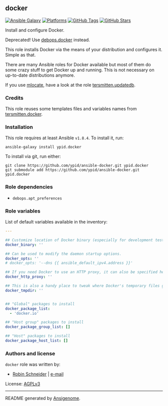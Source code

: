 ## docker

[![Ansible Galaxy](http://img.shields.io/badge/galaxy-ypid.docker-660198.svg?style=flat)](https://galaxy.ansible.com/list#/roles/4752)
[![Platforms](http://img.shields.io/badge/platforms-debian%20/%20ubuntu-lightgrey.svg?style=flat)](https://galaxy.ansible.com/list#/roles/4752)
[![GitHub Tags](https://img.shields.io/github/tag/ypid/ansible-docker.svg)](https://github.com/ypid/ansible-docker)
[![GitHub Stars](https://img.shields.io/github/stars/ypid/ansible-docker.svg)](https://github.com/ypid/ansible-docker)


Install and configure Docker.

Deprecated! Use [debops.docker](https://galaxy.ansible.com/list#/roles/5015) instead.

This role installs Docker via the means of your distribution and configures it. Simple as that.

There are many Ansible roles for Docker available but most of them do some crazy stuff to get Docker up and running.
This is not necessary on up-to-date distributions anymore.

If you use [mlocate], have a look at the role [tersmitten.updatedb].

### Credits

This role reuses some templates files and variables names from [tersmitten.docker].

[mlocate]: https://packages.debian.org/search?keywords=mlocate
[tersmitten.updatedb]: https://galaxy.ansible.com/list#/roles/2463
[tersmitten.docker]: https://galaxy.ansible.com/list#/roles/2309

### Installation

This role requires at least Ansible `v1.8.4`. To install it, run:

```Shell
ansible-galaxy install ypid.docker
```

To install via git, run either:

```Shell
git clone https://github.com/ypid/ansible-docker.git ypid.docker
git submodule add https://github.com/ypid/ansible-docker.git ypid.docker
```


### Role dependencies

- `debops.apt_preferences`

### Role variables

List of default variables available in the inventory:

```YAML
---

## Customize location of Docker binary (especially for development testing).
docker_binary: ''

## Can be used to modify the daemon startup options.
docker_opts: ''
# docker_opts: '--dns {{ ansible_default_ipv4.address }}'

## If you need Docker to use an HTTP proxy, it can also be specified here.
docker_http_proxy: ''

## This is also a handy place to tweak where Docker's temporary files go.
docker_tmpdir: ''


## "Global" packages to install
docker_package_list:
  - 'docker.io'

## "Host group" packages to install
docker_package_group_list: []

## "Host" packages to install
docker_package_host_list: []
```




### Authors and license

`docker` role was written by:

- [Robin Schneider](https://github.com/ypid) | [e-mail](mailto:ypid@riseup.net)

License: [AGPLv3](https://tldrlegal.com/license/gnu-affero-general-public-license-v3-%28agpl-3.0%29)

***

README generated by [Ansigenome](https://github.com/nickjj/ansigenome/).
